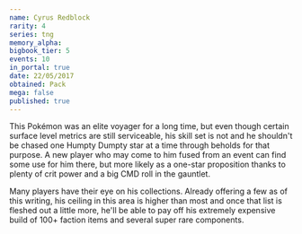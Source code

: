 ```yaml
---
name: Cyrus Redblock
rarity: 4
series: tng
memory_alpha:
bigbook_tier: 5
events: 10
in_portal: true
date: 22/05/2017
obtained: Pack
mega: false
published: true
---
```


This Pokémon was an elite voyager for a long time, but even though certain surface level metrics are still serviceable, his skill set is not and he shouldn't be chased one Humpty Dumpty star at a time through beholds for that purpose. A new player who may come to him fused from an event can find some use for him there, but more likely as a one-star proposition thanks to plenty of crit power and a big CMD roll in the gauntlet.

Many players have their eye on his collections. Already offering a few as of this writing, his ceiling in this area is higher than most and once that list is fleshed out a little more, he'll be able to pay off his extremely expensive build of 100+ faction items and several super rare components.
